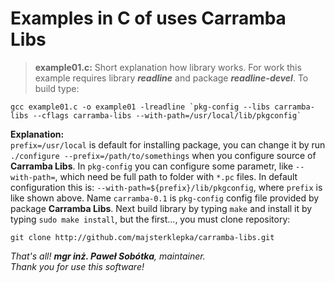 # Examples in C of uses Carramba Libs

> **example01.c:** Short explanation how library works. For work this example requires library ***readline*** and package ***readline-devel***. To build type:  
```
gcc example01.c -o example01 -lreadline `pkg-config --libs carramba-libs --cflags carramba-libs --with-path=/usr/local/lib/pkgconfig`
```
**Explanation:**  
``prefix=/usr/local`` is default for installing package, you can change it by run ``./configure --prefix=/path/to/somethings`` when you configure source of **Carramba Libs**. In ``pkg-config`` you can configure some parametr, like ``--with-path=``, which need be full path to folder with ``*.pc`` files. In default configuration this is: ``--with-path=${prefix}/lib/pkgconfig``, where ``prefix`` is like shown above. Name ``carramba-0.1`` is ``pkg-config`` config file provided by package **Carramba Libs**. Next build library by typing ``make`` and install it by typing ``sudo make install``, but the first..., you must clone repository:  
```
git clone http://github.com/majsterklepka/carramba-libs.git
```

_That's all! **mgr inż. Paweł Sobótka**, maintainer._  
_Thank you for use this software!_



